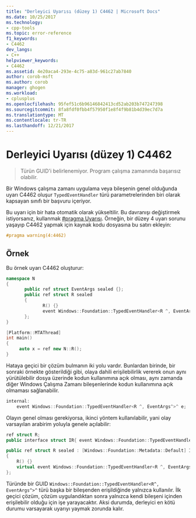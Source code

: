 ```yaml
---
title: "Derleyici Uyarısı (düzey 1) C4462 | Microsoft Docs"
ms.date: 10/25/2017
ms.technology:
- cpp-tools
ms.topic: error-reference
f1_keywords:
- C4462
dev_langs:
- C++
helpviewer_keywords:
- C4462
ms.assetid: 4e20aca4-293e-4c75-a83d-961c27ab7840
author: corob-msft
ms.author: corob
manager: ghogen
ms.workload:
- cplusplus
ms.openlocfilehash: 95fef51c6b96146842413cd52ab203b747247398
ms.sourcegitcommit: 8fa8fdf0fbb4f57950f1e8f4f9b81b4d39ec7d7a
ms.translationtype: MT
ms.contentlocale: tr-TR
ms.lasthandoff: 12/21/2017
---
```

# <a name="compiler-warning-level-1-c4462"></a>Derleyici Uyarısı (düzey 1) C4462

> Türün GUID'i belirlenemiyor. Program çalışma zamanında başarısız olabilir.

Bir Windows çalışma zamanı uygulama veya bileşenin genel olduğunda uyarı C4462 oluşur `TypedEventHandler` türü parametrelerinden biri olarak kapsayan sınıfı bir başvuru içeriyor.

Bu uyarı için bir hata otomatik olarak yükseltilir. Bu davranışı değiştirmek istiyorsanız, kullanmak [#pragma Uyarısı](../../preprocessor/warning.md). Örneğin, bir düzey 4 uyarı sorunu yaşayıp C4462 yapmak için kaynak kodu dosyasına bu satırı ekleyin:

```cpp
#pragma warning(4:4462)
```

## <a name="example"></a>Örnek

Bu örnek uyarı C4462 oluşturur:

```cpp
namespace N
{
       public ref struct EventArgs sealed {};
       public ref struct R sealed
       {
              R() {}
              event Windows::Foundation::TypedEventHandler<R ^, EventArgs^>^ e;
       };
}

[Platform::MTAThread]
int main()
{
     auto x = ref new N::R();
}
```

Hataya geçici bir çözüm bulmanın iki yolu vardır. Bunlardan birinde, bir sonraki örnekte gösterildiği gibi, olaya dahili erişilebilirlik vererek onun aynı yürütülebilir dosya üzerinde kodun kullanımına açık olması, aynı zamanda diğer Windows Çalışma Zamanı bileşenlerinde kodun kullanımına açık olmaması sağlanabilir.

```cpp
internal:
    event Windows::Foundation::TypedEventHandler<R ^, EventArgs^>^ e;
```

Olayın genel olması gerekiyorsa, ikinci yöntem kullanılabilir, yani olay varsayılan arabirim yoluyla genele açılabilir:

```cpp
ref struct R;
public interface struct IR{ event Windows::Foundation::TypedEventHandler<R ^, EventArgs^>^ e;};

public ref struct R sealed : [Windows::Foundation::Metadata::Default] IR
{
    R() {}
    virtual event Windows::Foundation::TypedEventHandler<R ^, EventArgs^>^ e;
};
```

Türünde bir GUID `Windows::Foundation::TypedEventHandler<R^, EventArgs^>^` türü başka bir bileşenden erişildiğinde yalnızca kullanılır. İlk geçici çözüm, çözüm uygulandıktan sonra yalnızca kendi bileşeni içinden erişilebilir olduğu için işe yarayacaktır. Aksi durumda, derleyici en kötü durumu varsayarak uyarıyı yaymak zorunda kalır.
